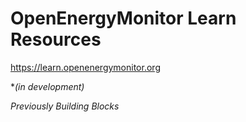 # OpenEnergyMonitor Learn Resources 

https://learn.openenergymonitor.org

**(in development)*

*Previously Building Blocks*
